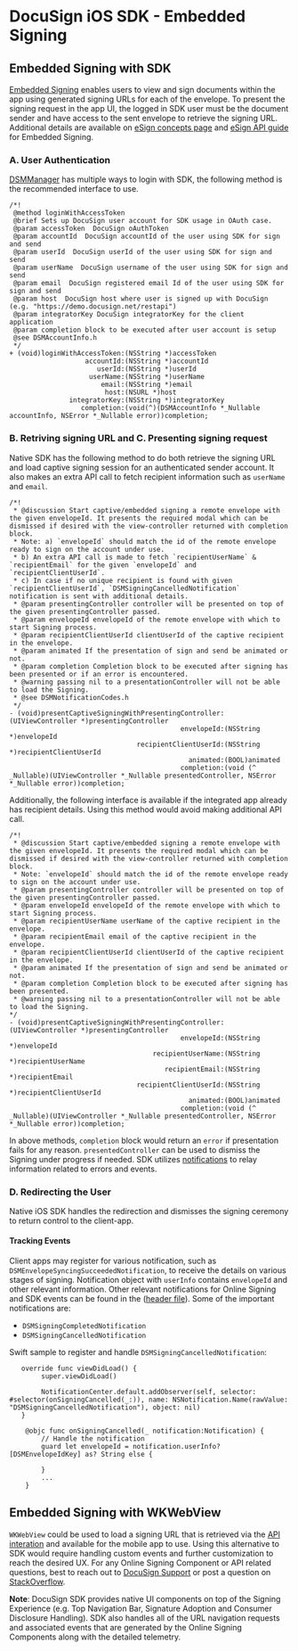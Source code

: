 
# DocuSign iOS SDK - Embedded Signing

## Embedded Signing with SDK

[Embedded Signing](https://developers.docusign.com/docs/esign-rest-api/esign101/concepts/embedding/) enables users to view and sign documents within the app using generated signing URLs for each of the envelope. To present the signing request in the app UI, the logged in SDK user must be the document sender and have access to the sent envelope to retrieve the signing URL. Additional details are available on [eSign concepts page](https://developers.docusign.com/docs/esign-rest-api/esign101/concepts/embedding/) and [eSign API guide](https://developers.docusign.com/docs/esign-rest-api/how-to/request-signature-in-app-embedded/) for Embedded Signing. 

### A. User Authentication 

[DSMManager](https://github.com/docusign/native-ios-sdk/blob/master/DocuSignSDK.framework/Headers/DSMManager.h) has multiple ways to login with SDK, the following method is the recommended interface to use.

```
/*!
 @method loginWithAccessToken
 @brief Sets up DocuSign user account for SDK usage in OAuth case.
 @param accessToken  DocuSign oAuthToken
 @param accountId  DocuSign accountId of the user using SDK for sign and send
 @param userId  DocuSign userId of the user using SDK for sign and send
 @param userName  DocuSign username of the user using SDK for sign and send
 @param email  DocuSign registered email Id of the user using SDK for sign and send
 @param host  DocuSign host where user is signed up with DocuSign (e.g. "https://demo.docusign.net/restapi")
 @param integratorKey DocuSign integratorKey for the client application
 @param completion block to be executed after user account is setup
 @see DSMAccountInfo.h
 */
+ (void)loginWithAccessToken:(NSString *)accessToken
                   accountId:(NSString *)accountId
                      userId:(NSString *)userId
                    userName:(NSString *)userName
                       email:(NSString *)email
                        host:(NSURL *)host
               integratorKey:(NSString *)integratorKey
                  completion:(void(^)(DSMAccountInfo *_Nullable accountInfo, NSError *_Nullable error))completion;
```

### B. Retriving signing URL and C. Presenting signing request 

Native SDK has the following method to do both retrieve the signing URL and load captive signing session for an authenticated sender account. It also makes an extra API call to fetch recipient information such as `userName` and `email`. 

```
/*!
 * @discussion Start captive/embedded signing a remote envelope with the given envelopeId. It presents the required modal which can be dismissed if desired with the view-controller returned with completion block.
 * Note: a) `envelopeId` should match the id of the remote envelope ready to sign on the account under use.
 * b) An extra API call is made to fetch `recipientUserName` & `recipientEmail` for the given `envelopeId` and `recipientClientUserId`.
 * c) In case if no unique recipient is found with given `recipientClientUserId`, `DSMSigningCancelledNotification` notification is sent with additional details.
 * @param presentingController controller will be presented on top of the given presentingController passed.
 * @param envelopeId envelopeId of the remote envelope with which to start Signing process.
 * @param recipientClientUserId clientUserId of the captive recipient in the envelope.
 * @param animated If the presentation of sign and send be animated or not.
 * @param completion Completion block to be executed after signing has been presented or if an error is encountered.
 * @warning passing nil to a presentationController will not be able to load the Signing.
 * @see DSMNotificationCodes.h
 */
- (void)presentCaptiveSigningWithPresentingController:(UIViewController *)presentingController
                                           envelopeId:(NSString *)envelopeId
                                recipientClientUserId:(NSString *)recipientClientUserId
                                             animated:(BOOL)animated
                                           completion:(void (^ _Nullable)(UIViewController *_Nullable presentedController, NSError *_Nullable error))completion;
```

Additionally, the following interface is available if the integrated app already has recipient details. Using this method would avoid making additional API call.

```
/*!
 * @discussion Start captive/embedded signing a remote envelope with the given envelopeId. It presents the required modal which can be dismissed if desired with the view-controller returned with completion block.
 * Note: `envelopeId` should match the id of the remote envelope ready to sign on the account under use.
 * @param presentingController controller will be presented on top of the given presentingController passed.
 * @param envelopeId envelopeId of the remote envelope with which to start Signing process.
 * @param recipientUserName userName of the captive recipient in the envelope.
 * @param recipientEmail email of the captive recipient in the envelope.
 * @param recipientClientUserId clientUserId of the captive recipient in the envelope.
 * @param animated If the presentation of sign and send be animated or not.
 * @param completion Completion block to be executed after signing has been presented.
 * @warning passing nil to a presentationController will not be able to load the Signing.
*/
- (void)presentCaptiveSigningWithPresentingController:(UIViewController *)presentingController
                                           envelopeId:(NSString *)envelopeId
                                    recipientUserName:(NSString *)recipientUserName
                                       recipientEmail:(NSString *)recipientEmail
                                recipientClientUserId:(NSString *)recipientClientUserId
                                             animated:(BOOL)animated
                                           completion:(void (^ _Nullable)(UIViewController *_Nullable presentedController, NSError *_Nullable error))completion;
```

In above methods, `completion` block would return an `error` if presentation fails for any reason. `presentedController` can be used to dismiss the Signing under progress if needed. SDK utilizes [notifications](https://github.com/docusign/native-ios-sdk/blob/master/DocuSignSDK.framework/Headers/DSMNotificationCodes.h) to relay information related to errors and events. 

### D. Redirecting the User

Native iOS SDK handles the redirection and dismisses the signing ceremony to return control to the client-app.

#### **Tracking Events**

Client apps may register for various notification, such as `DSMEnvelopeSyncingSucceededNotification`, to receive the details on various stages of signing. Notification object with `userInfo` contains `envelopeId` and other relevant information. Other relevant notifications for Online Signing and SDK events can be found in the ([header file](https://github.com/docusign/native-ios-sdk/blob/master/DocuSignSDK.framework/Headers/DSMNotificationCodes.h)). Some of the important notifications are:
- `DSMSigningCompletedNotification`
- `DSMSigningCancelledNotification`

Swift sample to register and handle `DSMSigningCancelledNotification`:

```      
   override func viewDidLoad() {
        super.viewDidLoad()

        NotificationCenter.default.addObserver(self, selector: #selector(onSigningCancelled(_:)), name: NSNotification.Name(rawValue: "DSMSigningCancelledNotification"), object: nil)        
   }

    @objc func onSigningCancelled(_ notification:Notification) {
        // Handle the notification
        guard let envelopeId = notification.userInfo?[DSMEnvelopeIdKey] as? String else {

        }
        ...
    }
```

## Embedded Signing with WKWebView

`WKWebView` could be used to load a signing URL that is retrieved via the [API interation](https://developers.docusign.com/docs/esign-rest-api/how-to/request-signature-in-app-embedded/) and available for the mobile app to use. Using this alternative to SDK would require handling custom events and further customization to reach the desired UX. For any Online Signing Component or API related questions, best to reach out to [DocuSign Support](https://support.docusign.com/contactSupport) or post a question on [StackOverflow](https://stackoverflow.com/questions/tagged/docusignapi).

**Note**: DocuSign SDK provides native UI components on top of the Signing Experience (e.g. Top Navigation Bar, Signature Adoption and Consumer Disclosure Handling). SDK also handles all of the URL navigation requests and associated events that are generated by the Online Signing Components along with the detailed telemetry.
